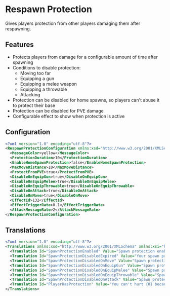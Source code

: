 # Respawn Protection
Gives players protection from other players damaging them after respawning.

## Features
- Protects players from damage for a configurable amount of time after spawning
- Conditions to disable protection:
  - Moving too far
  - Equipping a gun
  - Equipping a melee weapon
  - Equipping a throwable
  - Attacking
- Protection can be disabled for home spawns, so players can't abuse it to protect their base
- Protection can be disabled for PVE damage
- Configurable effect to show when protection is active

## Configuration
```xml
<?xml version="1.0" encoding="utf-8"?>
<RespawnProtectionConfiguration xmlns:xsd="http://www.w3.org/2001/XMLSchema" xmlns:xsi="http://www.w3.org/2001/XMLSchema-instance">
  <MessageColor>yellow</MessageColor>
  <ProtectionDuration>10</ProtectionDuration>
  <EnableHomeSpawnProtection>false</EnableHomeSpawnProtection>
  <MaxMoveDistance>10</MaxMoveDistance>
  <ProtectFromPVE>true</ProtectFromPVE>
  <DisableOnEquipGun>true</DisableOnEquipGun>
  <DisableOnEquipMelee>true</DisableOnEquipMelee>
  <DisableOnEquipThrowable>true</DisableOnEquipThrowable>
  <DisableOnAttack>true</DisableOnAttack>
  <DisableOnMove>true</DisableOnMove>
  <EffectId>132</EffectId>
  <EffectTriggerRate>0.1</EffectTriggerRate>
  <AttackMessageRate>2</AttackMessageRate>
</RespawnProtectionConfiguration>
```

## Translations
```xml
<?xml version="1.0" encoding="utf-8"?>
<Translations xmlns:xsd="http://www.w3.org/2001/XMLSchema" xmlns:xsi="http://www.w3.org/2001/XMLSchema-instance">
  <Translation Id="SpawnProtectionEnabled" Value="Spawn protection enabled for {0} seconds." />
  <Translation Id="SpawnProtectionDisabledExpired" Value="Your spawn protection has expired." />
  <Translation Id="SpawnProtectionDisabledOnMove" Value="Spawn protection disabled because you moved too far." />
  <Translation Id="SpawnProtectionDisabledOnEquipGun" Value="Spawn protection disabled because you equipped a gun." />
  <Translation Id="SpawnProtectionDisabledOnEquipMelee" Value="Spawn protection disabled because you equipped a melee weapon." />
  <Translation Id="SpawnProtectionDisabledOnEquipThrowable" Value="Spawn protection disabled because you equipped a throwable." />
  <Translation Id="SpawnProtectionDisabledOnAttack" Value="Spawn protection disabled because you attacked." />
  <Translation Id="PlayerHasProtection" Value="You can't hurt {0} because they have spawn protection." />
</Translations>
```